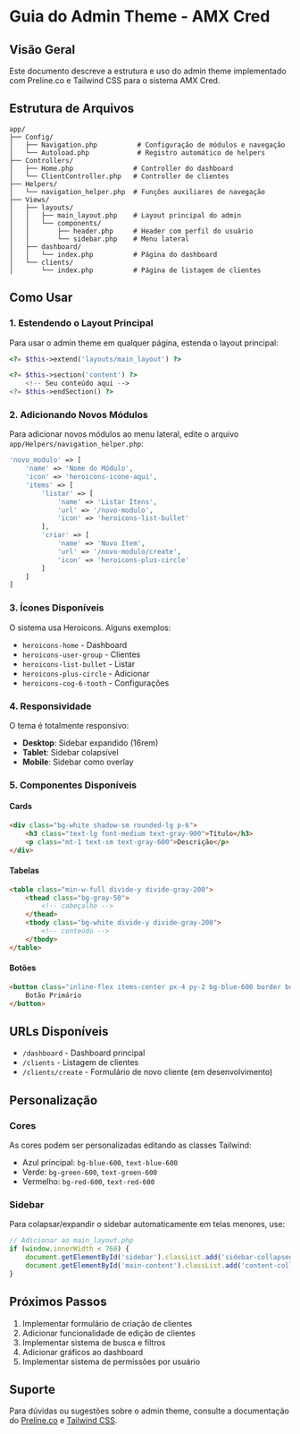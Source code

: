 # Guia do Admin Theme - AMX Cred

## Visão Geral

Este documento descreve a estrutura e uso do admin theme implementado com Preline.co e Tailwind CSS para o sistema AMX Cred.

## Estrutura de Arquivos

```
app/
├── Config/
│   ├── Navigation.php          # Configuração de módulos e navegação
│   └── Autoload.php            # Registro automático de helpers
├── Controllers/
│   ├── Home.php               # Controller do dashboard
│   └── ClientController.php   # Controller de clientes
├── Helpers/
│   └── navigation_helper.php  # Funções auxiliares de navegação
├── Views/
│   ├── layouts/
│   │   ├── main_layout.php    # Layout principal do admin
│   │   └── components/
│   │       ├── header.php     # Header com perfil do usuário
│   │       └── sidebar.php    # Menu lateral
│   ├── dashboard/
│   │   └── index.php          # Página do dashboard
│   └── clients/
│       └── index.php          # Página de listagem de clientes
```

## Como Usar

### 1. Estendendo o Layout Principal

Para usar o admin theme em qualquer página, estenda o layout principal:

```php
<?= $this->extend('layouts/main_layout') ?>

<?= $this->section('content') ?>
    <!-- Seu conteúdo aqui -->
<?= $this->endSection() ?>
```

### 2. Adicionando Novos Módulos

Para adicionar novos módulos ao menu lateral, edite o arquivo `app/Helpers/navigation_helper.php`:

```php
'novo_modulo' => [
    'name' => 'Nome do Módulo',
    'icon' => 'heroicons-icone-aqui',
    'items' => [
        'listar' => [
            'name' => 'Listar Itens',
            'url' => '/novo-modulo',
            'icon' => 'heroicons-list-bullet'
        ],
        'criar' => [
            'name' => 'Novo Item',
            'url' => '/novo-modulo/create',
            'icon' => 'heroicons-plus-circle'
        ]
    ]
]
```

### 3. Ícones Disponíveis

O sistema usa Heroicons. Alguns exemplos:
- `heroicons-home` - Dashboard
- `heroicons-user-group` - Clientes
- `heroicons-list-bullet` - Listar
- `heroicons-plus-circle` - Adicionar
- `heroicons-cog-6-tooth` - Configurações

### 4. Responsividade

O tema é totalmente responsivo:
- **Desktop**: Sidebar expandido (16rem)
- **Tablet**: Sidebar colapsível
- **Mobile**: Sidebar como overlay

### 5. Componentes Disponíveis

#### Cards
```html
<div class="bg-white shadow-sm rounded-lg p-6">
    <h3 class="text-lg font-medium text-gray-900">Título</h3>
    <p class="mt-1 text-sm text-gray-600">Descrição</p>
</div>
```

#### Tabelas
```html
<table class="min-w-full divide-y divide-gray-200">
    <thead class="bg-gray-50">
        <!-- cabeçalho -->
    </thead>
    <tbody class="bg-white divide-y divide-gray-200">
        <!-- conteúdo -->
    </tbody>
</table>
```

#### Botões
```html
<button class="inline-flex items-center px-4 py-2 bg-blue-600 border border-transparent rounded-md font-semibold text-xs text-white uppercase tracking-widest hover:bg-blue-700">
    Botão Primário
</button>
```

## URLs Disponíveis

- `/dashboard` - Dashboard principal
- `/clients` - Listagem de clientes
- `/clients/create` - Formulário de novo cliente (em desenvolvimento)

## Personalização

### Cores
As cores podem ser personalizadas editando as classes Tailwind:
- Azul principal: `bg-blue-600`, `text-blue-600`
- Verde: `bg-green-600`, `text-green-600`
- Vermelho: `bg-red-600`, `text-red-600`

### Sidebar
Para colapsar/expandir o sidebar automaticamente em telas menores, use:
```javascript
// Adicionar ao main_layout.php
if (window.innerWidth < 768) {
    document.getElementById('sidebar').classList.add('sidebar-collapsed');
    document.getElementById('main-content').classList.add('content-collapsed');
}
```

## Próximos Passos

1. Implementar formulário de criação de clientes
2. Adicionar funcionalidade de edição de clientes
3. Implementar sistema de busca e filtros
4. Adicionar gráficos ao dashboard
5. Implementar sistema de permissões por usuário

## Suporte

Para dúvidas ou sugestões sobre o admin theme, consulte a documentação do [Preline.co](https://preline.co/) e [Tailwind CSS](https://tailwindcss.com/).